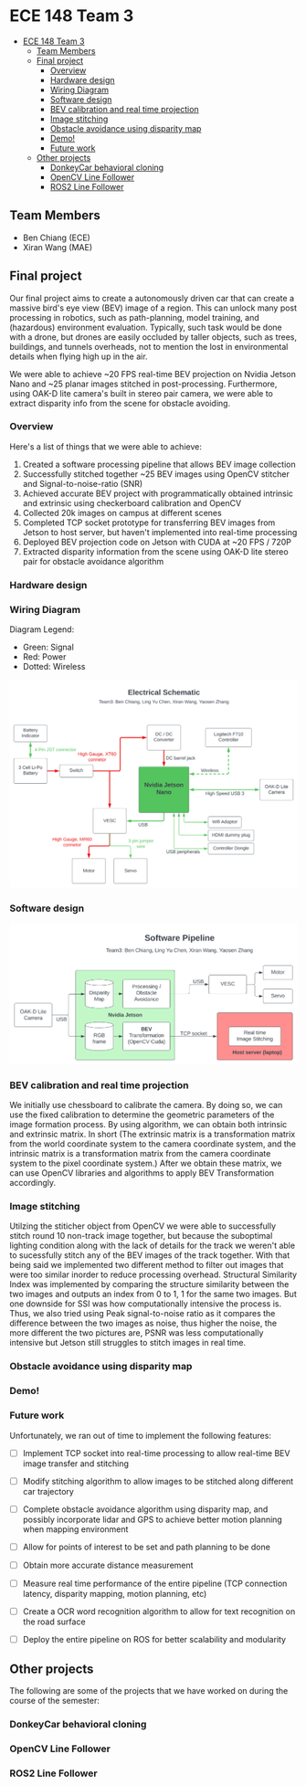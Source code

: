 # ECE 148 Team 3

- [ECE 148 Team 3](#ece-148-team-3)
  - [Team Members](#team-members)
  - [Final project](#final-project)
    - [Overview](#overview)
    - [Hardware design](#hardware-design)
    - [Wiring Diagram](#wiring-diagram)
    - [Software design](#software-design)
    - [BEV calibration and real time projection](#bev-calibration-and-real-time-projection)
    - [Image stitching](#image-stitching)
    - [Obstacle avoidance using disparity map](#obstacle-avoidance-using-disparity-map)
    - [Demo!](#demo)
    - [Future work](#future-work)
  - [Other projects](#other-projects)
    - [DonkeyCar behavioral cloning](#donkeycar-behavioral-cloning)
    - [OpenCV Line Follower](#opencv-line-follower)
    - [ROS2 Line Follower](#ros2-line-follower)

## Team Members

- Ben Chiang (ECE)
- Xiran Wang (MAE)

## Final project

Our final project aims to create a autonomously driven car that can create a massive bird's eye view (BEV) image of a region. This can unlock many post processing in robotics, such as path-planning, model training, and (hazardous) environment evaluation. Typically, such task would be done with a drone, but drones are easily occluded by taller objects, such as trees, buildings, and tunnels overheads, not to mention the lost in environmental details when flying high up in the air. 

We were able to achieve ~20 FPS real-time BEV projection on Nvidia Jetson Nano and ~25 planar images stitched in post-processing. Furthermore, using OAK-D lite camera's built in stereo pair camera, we were able to extract disparity info from the scene for obstacle avoiding.

### Overview

Here's a list of things that we were able to achieve:

1. Created a software processing pipeline that allows BEV image collection
2. Successfully stitched together ~25 BEV images using OpenCV stitcher and Signal-to-noise-ratio (SNR)
3. Achieved accurate BEV project with programmatically obtained intrinsic and extrinsic using checkerboard calibration and OpenCV
4. Collected 20k images on campus at different scenes
5. Completed TCP socket prototype for transferring BEV images from Jetson to host server, but haven't implemented into real-time processing
6. Deployed BEV projection code on Jetson with CUDA at ~20 FPS / 720P
7. Extracted disparity information from the scene using OAK-D lite stereo pair for obstacle avoidance algorithm

### Hardware design

### Wiring Diagram

Diagram Legend:

- Green: Signal
- Red: Power
- Dotted: Wireless


<!-- ![ECE 148 Electrical Schematic_no_bg](/assets/ECE%20148%20Electrical%20Schematic.svg) -->
![ECE 148 Electrical Schematic_no_bg](/assets/ECE%20148%20Electrical%20Schematic_no_bg.svg)


### Software design

<!-- ![ECE 148 Software Pipeline](/assets/ECE%20148%20Software%20Pipeline.svg) -->
![ECE 148 Software Pipeline_no_bg](/assets/ECE%20148%20Software%20Pipeline_no_bg.svg)

### BEV calibration and real time projection

We initially use chessboard to calibrate the camera. By doing so, we can use the fixed calibration to determine the geometric parameters of the image formation process. By using algorithm, we can obtain both intrinsic and extrinsic matrix. In short (The extrinsic matrix is a transformation matrix from the world coordinate system to the camera coordinate system, and the intrinsic matrix is a transformation matrix from the camera coordinate system to the pixel coordinate system.) After we obtain these matrix, we can use OpenCV libraries and algorithms to apply BEV Transformation accordingly.

### Image stitching

Utilzing the stiticher object from OpenCV we were able to successfully stitch round 10 non-track image together, but because the suboptimal lighting condition along with the lack of details for the track we weren't able to sucessfully stitch any of the BEV images of the track together. With that being said we implemented two different method to filter out images that were too similar inorder to reduce processing overhead. Structural Similarity Index was implemented by comparing the structure similarity between the two images and outputs an index from 0 to 1, 1 for the same two images. But one downside for SSI was how computationally intensive the process is. Thus, we also tried using Peak signal-to-noise ratio as it compares the difference between the two images as noise, thus higher the noise, the more different the two pictures are, PSNR was less computationally intensive but Jetson still struggles to stitch images in real time.

### Obstacle avoidance using disparity map

### Demo!

### Future work

Unfortunately, we ran out of time to implement the following features:

- [ ] Implement TCP socket into real-time processing to allow real-time BEV image transfer and stitching
- [ ] Modify stitching algorithm to allow images to be stitched along different car trajectory
- [ ] Complete obstacle avoidance algorithm using disparity map, and possibly incorporate lidar and GPS to achieve better motion planning when mapping environment
- [ ] Allow for points of interest to be set and path planning to be done
- [ ] Obtain more accurate distance measurement
- [ ] Measure real time performance of the entire pipeline (TCP connection latency, disparity mapping, motion planning, etc)
- [ ] Create a OCR word recognition algorithm to allow for text recognition on the road surface
- [ ] Deploy the entire pipeline on ROS for better scalability and modularity


## Other projects

The following are some of the projects that we have worked on during the course of the semester:

### DonkeyCar behavioral cloning


### OpenCV Line Follower





### ROS2 Line Follower
